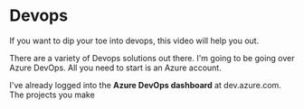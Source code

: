 # Devops

If you want to dip your toe into devops, this video will help you out.


There are a variety of Devops solutions out there.
I'm going to be going over Azure DevOps.
All you need to start is an Azure account.

I've already logged into the **Azure DevOps dashboard** at dev.azure.com. 
The projects you make 

<!-- 

Devops as a term relating to automation systems that support the Agile goal of continuous delivery of software.

ADO Boards have work items that provide traceability 

The term "traceability" seems to be from [Model-based system engineering (MBSE)](https://en.wikipedia.org/wiki/Model-based_systems_engineering), a methodology used to support complex systems development.
MBSE is distinguished from document-centric engineering by putting models at the center of system design.

Azure Pipelines provides a web interface that can create a CI/CD pipeline in any language.

Pipelines allows you to define multistep jobs that build artifacts for any platform

Build automation and deployment automation

-->